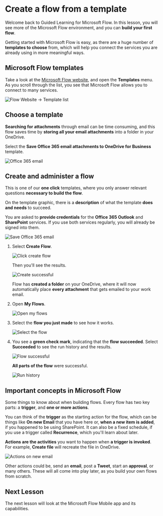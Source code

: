 <properties
   pageTitle="Create a flow from a template | Microsoft Flow"
   description="Learn how to create and manage a flow based on a template."
   services=""
   suite="flow"
   documentationCenter="na"
   authors="msftman"
   manager="anneta"
   editor=""
   tags=""
   featuredVideoId="D46qE7FuShM"
   courseDuration="9m"/>

<tags
   ms.service="flow"
   ms.devlang="na"
   ms.topic="get-started-article"
   ms.tgt_pltfrm="na"
   ms.workload="na"
   ms.date="08/15/2017"
   ms.author="deonhe"/>

# Create a flow from a template #

Welcome back to Guided Learning for Microsoft Flow. In this lesson, you will see more of the Microsoft Flow environment, and you can **build your first flow**.

Getting started with Microsoft Flow is easy, as there are a huge number of **templates to choose** from, which will help you connect the services you are already using in more meaningful ways.  

## Microsoft Flow templates ##
Take a look at the [ Microsoft Flow website](https://ms.flow.microsoft.com), and open the **Templates** menu. As you scroll through the list, you see that Microsoft Flow allows you to connect to many services.

![Flow Website -> Template list](./media/learning-create-a-flow/template-list.png)

## Choose a template ##

**Searching for attachments** through email can be time consuming, and this flow saves time by **storing all your email attachments** into a folder in your OneDrive.

Select the **Save Office 365 email attachments to OneDrive for Business** template.

![Office 365 email](./media/learning-create-a-flow/office-365-email.png)


## Create and administer a flow ##

This is one of our **one click** templates, where you only answer relevant questions **necessary to build the flow**.

On the template graphic, there is a **description** of what the template **does and needs** to succeed.

You are asked to **provide credentials** for the **Office 365 Outlook** and **SharePoint** services. If you use both services regularly, you will already be signed into them.

![Save Office 365 email](./media/learning-create-a-flow/save-flow-office-description.png)

1. Select **Create Flow**.

    ![Click create flow](./media/learning-create-a-flow/click-create-flow.png)

    Then you'll see the results. 

    ![Create successful](./media/learning-create-a-flow/create-successful.png)

    Flow has **created a folder** on your OneDrive, where it will now automatically place **every attachment** that gets emailed to your work email.

1. Open **My Flows**.

    ![Open my flows](./media/learning-create-a-flow/click-my-flows.png)

1. Select the **flow you just made** to see how it works.

    ![Select the flow](./media/learning-create-a-flow/click-the-flow.png)

1. You see a **green check mark**, indicating that the **flow succeeded**. Select **Succeeded** to see the run history and the results.

    ![Flow successful](./media/learning-create-a-flow/flow-successful.png)

    **All parts of the flow** were successful. 

    ![Run history](./media/learning-create-a-flow/run-history.png)


## Important concepts in Microsoft Flow ##

Some things to know about when building flows. 
Every flow has two key parts: a **trigger**, and **one or more actions**. 
 
You can think of the **trigger** as the starting action for the flow, which can be things like **On new Email** that you have here or, **when a new item is added**, if you happened to be using SharePoint. It can also be a fixed schedule, if you use a trigger called **Recurrence**, which you'll learn about later.

**Actions are the activities** you want to happen when **a trigger is invoked**. For example, **Create file** will recreate the file in OneDrive.

![Actions on new email](./media/learning-create-a-flow/trigger-or-action.png)



Other actions could be, send an **email**, post a **Tweet**, start an **approval**, or many others.
These will all come into play later, as you build your own flows from scratch. 


## Next Lesson ##

The next lesson will look at the Microsoft Flow Mobile app and its capabilities. 
